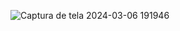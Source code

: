 
![Captura de tela 2024-03-06 191946](https://github.com/ChristophDias/criptografia_de_palavras/assets/142109049/df378096-17bc-40f8-a884-5be4339bc2cd)

